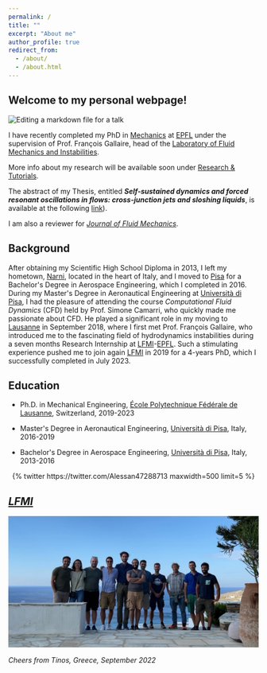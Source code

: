 ```yaml
---
permalink: /
title: ""
excerpt: "About me"
author_profile: true
redirect_from: 
  - /about/
  - /about.html
---
```


Welcome to my personal webpage! 
------
![Editing a markdown file for a talk](/images/COVER_BANNER_3-min.jpg)

I have recently completed my PhD in [Mechanics](https://www.epfl.ch/education/phd/edme-mechanics/) at [EPFL](https://www.epfl.ch/en/) under the supervision of Prof. François Gallaire, head of the [Laboratory of Fluid Mechanics and Instabilities](https://www.epfl.ch/labs/lfmi). 

More info about my research will be available soon under [Research & Tutorials](https://alessandro-bongarzone.github.io/research/). 

The abstract of my Thesis, entitled _**Self-sustained dynamics and forced resonant oscillations in flows: cross-junction jets and sloshing liquids**_, is available at the following [link](http://Alessandro-Bongarzone.github.io/files/Abstract_PhD.pdf)).

I am also a reviewer for _[Journal of Fluid Mechanics](https://www.cambridge.org/core/journals/journal-of-fluid-mechanics)_.



Background
------

After obtaining my Scientific High School Diploma in 2013, I left my hometown, [Narni](https://en.wikipedia.org/wiki/Narni), located in the heart of Italy, and I moved to [Pisa](https://en.wikipedia.org/wiki/Pisa) for a Bachelor's Degree in Aerospace Engineering, which I completed in 2016. During my Master's Degree in Aeronautical Engineering at [Università di Pisa](https://www.unipi.it), I had the pleasure of attending the course _Computational Fluid Dynamics_ (CFD) held by Prof. Simone Camarri, who quickly made me passionate about CFD. He played a significant role in my moving to [Lausanne](https://en.wikipedia.org/wiki/Lausanne) in September 2018, where I first met Prof. François Gallaire, who introduced me to the fascinating field of hydrodynamics instabilities during a seven months Research Internship at [LFMI](https://www.epfl.ch/labs/lfmi)-[EPFL](https://www.epfl.ch/en/). Such a stimulating experience pushed me to join again [LFMI](https://www.epfl.ch/labs/lfmi) in 2019 for a 4-years PhD, which I successfully completed in July 2023. 


Education
------
- Ph.D. in Mechanical Engineering, [École Polytechnique Fédérale de Lausanne](https://www.epfl.ch/en/), Switzerland, 2019-2023
* Master's Degree in Aeronautical Engineering, [Università di Pisa](https://www.unipi.it), Italy, 2016-2019
+ Bachelor's Degree in Aerospace Engineering, [Università di Pisa](https://www.unipi.it), Italy, 2013-2016

<div class='jekyll-twitter-plugin' align="center">
    {% twitter https://twitter.com/Alessan47288713 maxwidth=500 limit=5 %}
</div>

_[LFMI](https://www.epfl.ch/labs/lfmi)_
------

![LFMI_photo](/images/LFMI_photo_TINOS.JPG)

_Cheers from Tinos, Greece, September 2022_


